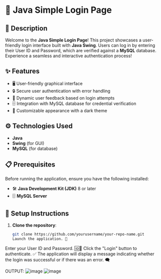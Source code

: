 # 🎉 Java Simple Login Page

## 📖 Description
Welcome to the **Java Simple Login Page**! This project showcases a user-friendly login interface built with **Java Swing**. Users can log in by entering their User ID and Password, which are verified against a **MySQL** database. Experience a seamless and interactive authentication process!

## ✨ Features
- 🖥️ User-friendly graphical interface
- 🔒 Secure user authentication with error handling
- 📣 Dynamic user feedback based on login attempts
- 🗄️ Integration with MySQL database for credential verification
- 🎨 Customizable appearance with a dark theme

## ⚙️ Technologies Used
- **Java**
- **Swing** (for GUI)
- **MySQL** (for database)

## 📋 Prerequisites
Before running the application, ensure you have the following installed:
- 🛠️ **Java Development Kit (JDK)** 8 or later
- 🗄️ **MySQL Server**

## 🚀 Setup Instructions
1. **Clone the repository**:
   ```bash
   git clone https://github.com/yourusername/your-repo-name.git
   Launch the application. 🚀
Enter your User ID and Password. 🆔🔑
Click the "Login" button to authenticate. ✅
The application will display a message indicating whether the login was successful or if there was an error. 🗨️

OUTPUT:
![image](https://github.com/user-attachments/assets/769615fd-8c1a-4c99-86fd-fa9912097548)
![image](https://github.com/user-attachments/assets/4795719d-47ab-483f-8498-651055e5022a)



